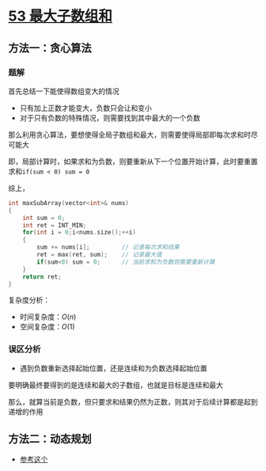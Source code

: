 
# [53 最大子数组和](https://leetcode.cn/problems/maximum-subarray/description/)

## 方法一：贪心算法

### 题解

首先总结一下能使得数组变大的情况

- 只有加上正数才能变大，负数只会让和变小
- 对于只有负数的特殊情况，则需要找到其中最大的一个负数

那么利用贪心算法，要想使得全局子数组和最大，则需要使得局部即每次求和时尽可能大

即，局部计算时，如果求和为负数，则要重新从下一个位置开始计算，此时要重置求和`if(sum < 0) sum = 0`

综上，

```cpp
int maxSubArray(vector<int>& nums)
{
    int sum = 0;
    int ret = INT_MIN;
    for(int i = 0;i<nums.size();++i)
    {
        sum += nums[i];         // 记录每次求和结果
        ret = max(ret, sum);    // 记录最大值
        if(sum<0) sum = 0;      // 当前求和为负数则需要重新计算
    }
    return ret;
}
```

复杂度分析：
- 时间复杂度：$O(n)$
- 空间复杂度：$O(1)$

### 误区分析

- 遇到负数重新选择起始位置，还是连续和为负数选择起始位置

要明确最终要得到的是连续和最大的子数组，也就是目标是连续和最大

那么，就算当前是负数，但只要求和结果仍然为正数，则其对于后续计算都是起到递增的作用


## 方法二：动态规划

- [参考这个](../动态规划/053.最大子序列和.md)

